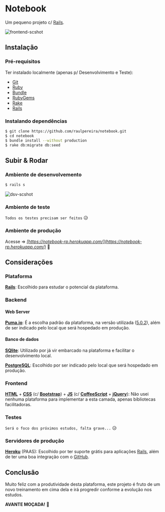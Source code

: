 # Notebook

Um pequeno projeto c/ [Rails](http://rubyonrails.org/).

![frontend-scshot](../master/scshot/frontend-scshot.png)

## Instalação

### Pré-requisitos

Ter instalado localmente (apenas p/ Desenvolvimento e Teste):
- [Git](https://git-scm.com/)
- [Ruby](https://ruby-lang.org)
- [Bundle](http://bundler.io/)
- [RubyGems](https://rubygems.org/)
- [Rake](https://github.com/ruby/rake)
- [Rails](http://rubyonrails.org/)

### Instalando dependências

```bash
$ git clone https://github.com/raulpereira/notebook.git
$ cd notebook
$ bundle install --without production
$ rake db:migrate db:seed
```

## Subir & Rodar

### Ambiente de desenvolvemento

```bash
$ rails s
```
![dsv-scshot](../master/scshot/dsv-scshot.png)

### Ambiente de teste

`Todos os testes precisam ser feitos` :disappointed_relieved:

### Ambiente de produção

Acesse => *[https://notebook-rp.herokuapp.com/](https://notebook-rp.herokuapp.com/)* :clap:

## Considerações

### Plataforma

**[Rails](http://rubyonrails.org/)**: Escolhido para estudar o potencial da plataforma.

### Backend

#### Web Server

**[Puma.io](http://puma.io/)**: É a escolha padrão da plataforma, na versão utilizada ([5.0.2](http://weblog.rubyonrails.org/2017/3/1/Rails-5-0-2-has-been-released/)), além de ser indicado pelo local que será hospedado em produção.

#### Banco de dados

**[SQlite](https://sqlite.org/)**: Utilizado por já vir embarcado na plataforma e facilitar o desenvolvimento local. 

**[PostgreSQL](https://www.postgresql.org/)**: Escolhido por ser indicado pelo local que será hospedado em produção.

### Frontend

**[HTML](https://w3.org/html/)** + **[CSS](https://w3.org/Style/CSS/)** (c/ **[Bootstrap](http://getbootstrap.com/)**) + **[JS](https://developer.mozilla.org/en-US/docs/Web/JavaScript)** (c/ **[CoffeeScript](http://coffeescript.org/)** + **[jQuery](https://jquery.com/)**): Não usei nenhuma plataforma para implementar a esta camada, apenas bibliotecas facilitadoras.

### Testes

`Será o foco dos próximos estudos, falta grave...` :disappointed_relieved:

### Servidores de produção

**[Heroku](https://heroku.com)** (PAAS): Escolhido por ter suporte grátis para aplicações [Rails](http://rubyonrails.org/), além de ter uma boa integração com o [GitHub](https://github.com/).

## Conclusão

Muito feliz com a produtividade desta plataforma, este projeto é fruto de um novo treinamento em cima dela e irá progredir conforme a evolução nos estudos.

**AVANTE MOÇADA!** :muscle:
